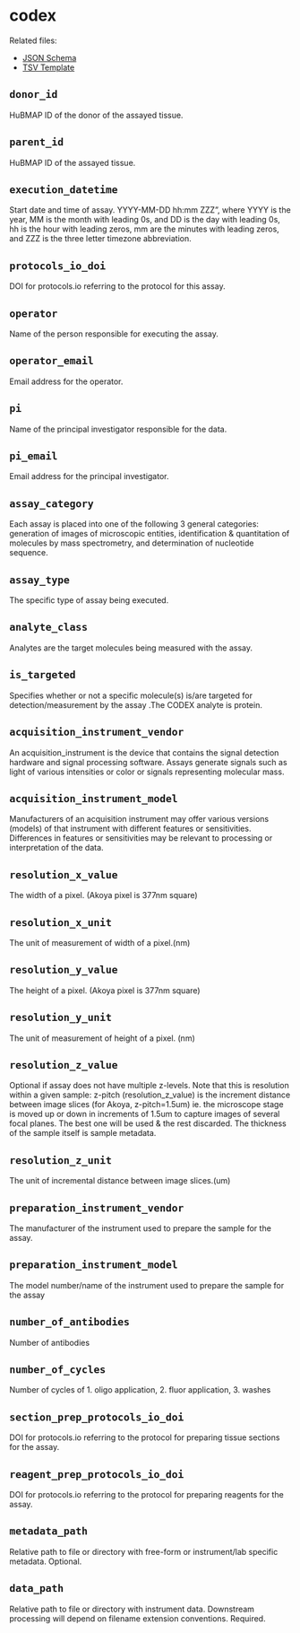 # codex

Related files:
- [JSON Schema](schema.yaml)
- [TSV Template](template.tsv)

## `donor_id`
HuBMAP ID of the donor of the assayed tissue.

## `parent_id`
HuBMAP ID of the assayed tissue.

## `execution_datetime`
Start date and time of assay. YYYY-MM-DD hh:mm ZZZ”, where YYYY is the year, MM is the month with leading 0s, and DD is the day with leading 0s, hh is the hour with leading zeros, mm are the minutes with leading zeros, and ZZZ is the three letter timezone abbreviation.

## `protocols_io_doi`
DOI for protocols.io referring to the protocol for this assay.

## `operator`
Name of the person responsible for executing the assay.

## `operator_email`
Email address for the operator.

## `pi`
Name of the principal investigator responsible for the data.

## `pi_email`
Email address for the principal investigator.

## `assay_category`
Each assay is placed into one of the following 3 general categories: generation of images of microscopic entities, identification & quantitation of molecules by mass spectrometry, and determination of nucleotide sequence.

## `assay_type`
The specific type of assay being executed.

## `analyte_class`
Analytes are the target molecules being measured with the assay.

## `is_targeted`
Specifies whether or not a specific molecule(s) is/are targeted for detection/measurement by the assay .The CODEX analyte is protein.

## `acquisition_instrument_vendor`
An acquisition_instrument is the device that contains the signal detection hardware and signal processing software. Assays generate signals such as light of various intensities or color or signals representing molecular mass.

## `acquisition_instrument_model`
Manufacturers of an acquisition instrument may offer various versions (models) of that instrument with different features or sensitivities. Differences in features or sensitivities may be relevant to processing or interpretation of the data.

## `resolution_x_value`
The width of a pixel. (Akoya pixel is 377nm square)

## `resolution_x_unit`
The unit of measurement of width of a pixel.(nm)

## `resolution_y_value`
The height of a pixel. (Akoya pixel is 377nm square)

## `resolution_y_unit`
The unit of measurement of height of a pixel. (nm)

## `resolution_z_value`
Optional if assay does not have multiple z-levels. Note that this is resolution within a given sample: z-pitch (resolution_z_value) is the increment distance between image slices (for Akoya, z-pitch=1.5um) ie. the microscope stage is moved up or down in increments of 1.5um to capture images of several focal planes. The best one will be used & the rest discarded. The thickness of the sample itself is sample metadata.

## `resolution_z_unit`
The unit of incremental distance between image slices.(um)

## `preparation_instrument_vendor`
The manufacturer of the instrument used to prepare the sample for the assay.

## `preparation_instrument_model`
The model number/name of the instrument used to prepare the sample for the assay

## `number_of_antibodies`
Number of antibodies

## `number_of_cycles`
Number of cycles of 1. oligo application, 2. fluor application, 3. washes

## `section_prep_protocols_io_doi`
DOI for protocols.io referring to the protocol for preparing tissue sections for the assay.

## `reagent_prep_protocols_io_doi`
DOI for protocols.io referring to the protocol for preparing reagents for the assay.

## `metadata_path`
Relative path to file or directory with free-form or instrument/lab specific metadata. Optional.

## `data_path`
Relative path to file or directory with instrument data. Downstream processing will depend on filename extension conventions. Required.

